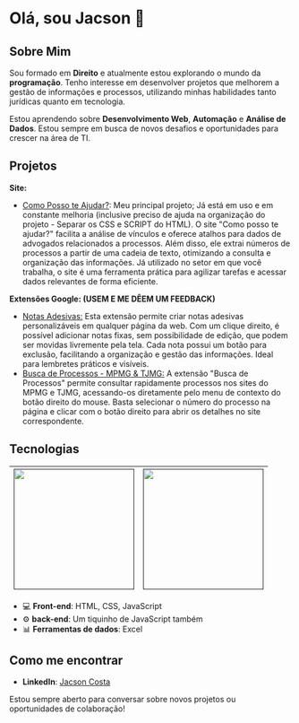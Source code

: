 # Olá, sou Jacson 👋

## Sobre Mim
Sou formado em **Direito** e atualmente estou explorando o mundo da **programação**. Tenho interesse em desenvolver projetos que melhorem a gestão de informações e processos, utilizando minhas habilidades tanto jurídicas quanto em tecnologia. 

Estou aprendendo sobre **Desenvolvimento Web**, **Automação** e **Análise de Dados**. Estou sempre em busca de novos desafios e oportunidades para crescer na área de TI.

## Projetos

**Site:**
- [Como Posso te Ajudar?](https://contratoseweb.com/): Meu principal projeto; Já está em uso e em constante melhoria (inclusive preciso de ajuda na organização do projeto - Separar os CSS e SCRIPT do HTML). O site "Como posso te ajudar?" facilita a análise de vínculos e oferece atalhos para dados de advogados relacionados a processos. Além disso, ele extrai números de processos a partir de uma cadeia de texto, otimizando a consulta e organização das informações. Já utilizado no setor em que você trabalha, o site é uma ferramenta prática para agilizar tarefas e acessar dados relevantes de forma eficiente.

**Extensões Google: (USEM E ME DÊEM UM FEEDBACK)**
- [Notas Adesivas:](https://chromewebstore.google.com/detail/notas-adesivas/oklgdplcbmgephnlmnbcnifhkedgjdbe?authuser=0&hl=pt-BR) Esta extensão permite criar notas adesivas personalizáveis em qualquer página da web. Com um clique direito, é possível adicionar notas fixas, sem possibilidade de edição, que podem ser movidas livremente pela tela. Cada nota possui um botão para exclusão, facilitando a organização e gestão das informações. Ideal para lembretes práticos e visíveis.
- [Busca de Processos - MPMG & TJMG:](https://chromewebstore.google.com/detail/busca-de-processos-mpmg-t/ekhaiapibhbbnnfnmbjhhfdgdinlhcbl?authuser=0&hl=pt-BR) A extensão "Busca de Processos" permite consultar rapidamente processos nos sites do MPMG e TJMG, acessando-os diretamente pelo menu de contexto do botão direito do mouse. Basta selecionar o número do processo na página e clicar com o botão direito para abrir os detalhes no site correspondente.

## Tecnologias


| [<img loading="lazy" src="https://github-readme-stats.vercel.app/api?username=DetonaJacs&show_icons=true&theme=radical&include_all_commits=true&count_private=true" width=215><br><sub></sub>]() |  [<img loading="lazy" src="https://github-readme-stats.vercel.app/api/top-langs/?username=DetonaJacs&layout=compact&langs_count=7&theme=radical" width=215><br><sub></sub>]() |
| :---: | :---: |

- 💻 **Front-end**: HTML, CSS, JavaScript
- ⚙️ **back-end**: Um tiquinho de JavaScript também
- 📊 **Ferramentas de dados**: Excel

## Como me encontrar
- **LinkedIn**: [Jacson Costa](https://www.linkedin.com/in/jcnneves/)



Estou sempre aberto para conversar sobre novos projetos ou oportunidades de colaboração!
